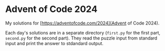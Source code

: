 # Advent of Code 2024

My solutions for [https://adventofcode.com/2024](Advent of Code 2024). 

Each day's solutions are in a separate directory (`first.py` for the first part, `second.py` for the second part).
They read the puzzle input from standard input and print the answer to stdandard output.

